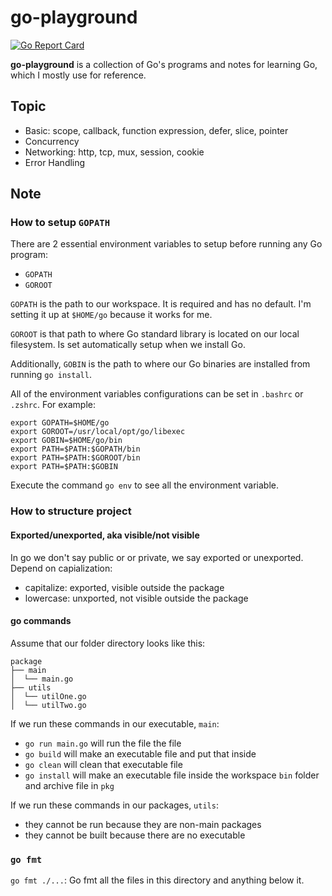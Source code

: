 # go-playground

[![Go Report Card](https://goreportcard.com/badge/github.com/hoanhan101/go-playground)](https://goreportcard.com/report/github.com/hoanhan101/go-playground)

**go-playground** is a collection of Go's programs and notes for learning
Go, which I mostly use for reference.

## Topic
- Basic: scope, callback, function expression, defer, slice, pointer
- Concurrency
- Networking: http, tcp, mux, session, cookie
- Error Handling

## Note

### How to setup `GOPATH`

There are 2 essential environment variables to setup before running any Go program:
- `GOPATH`
- `GOROOT`

`GOPATH` is the path to our workspace. It is required and has no default. 
I'm setting it up at `$HOME/go` because it works for me.

`GOROOT` is that path to where Go standard library is located on our local filesystem.
Is set automatically setup when we install Go.

Additionally, `GOBIN` is the path to where our Go binaries are installed from running `go install`.

All of the environment variables configurations can be set in `.bashrc` or `.zshrc`. For example:
```
export GOPATH=$HOME/go
export GOROOT=/usr/local/opt/go/libexec
export GOBIN=$HOME/go/bin
export PATH=$PATH:$GOPATH/bin
export PATH=$PATH:$GOROOT/bin
export PATH=$PATH:$GOBIN
```

Execute the command `go env` to see all the environment variable.

### How to structure project

#### Exported/unexported, aka visible/not visible
In go we don't say public or or private, we say exported or unexported.
Depend on capialization:
- capitalize: exported, visible outside the package
- lowercase: unxported, not visible outside the package

#### go commands
Assume that our folder directory looks like this:
```
package
├── main
│  └── main.go
├── utils
│  └── utilOne.go
│  └── utilTwo.go
```

If we run these commands in our executable, `main`:
- `go run main.go` will run the file the file
- `go build` will make an executable file and put that inside
- `go clean` will clean that executable file
- `go install` will make an executable file inside the workspace `bin` folder and archive file in `pkg`

If we run these commands in our packages, `utils`:
- they cannot be run because they are non-main packages
- they cannot be built because there are no executable

### `go fmt`

`go fmt ./...`: Go fmt all the files in this directory and anything below it.
